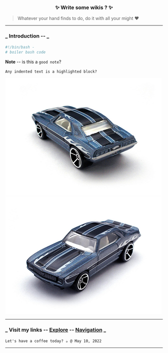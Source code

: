 <h3 align="center"> ✨ Write some wikis ?  ✨ </h3>

> Whatever your hand finds to do, do it with all your might ❤️

<hr>

### _ Introduction -- _

```bash
#!/bin/bash -
# boiler bash code
```

**Note** -- is this a `good note`?

    Any indented text is a highlighted block?
    
![car1](img/mini_blue_1.jpg)
![car2](img/mini_blue_2.jpg)

<hr>

### _ Visit my links --  [Explore](https://github.com/greenwayRocks/vim-wiki/blob/main/explore.md) -- [Navigation](navigation.md) _

    Let's have a coffee today? ☕️ @ May 10, 2022
<hr>
